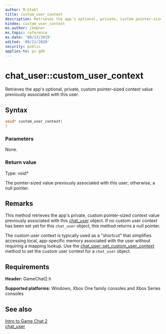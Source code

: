 ```yaml
---
author: M-Stahl
title: custom_user_context
description: Retrieves the app's optional, private, custom pointer-sized context value previously associated with this user.
kindex: custom_user_context
ms.author: jkepner
ms.topic: reference
ms.date: '09/13/2019'
edited: '09/11/2020'
security: public
applies-to: pc-gdk
---
```


# chat_user::custom_user_context
  
Retrieves the app's optional, private, custom pointer-sized context value previously associated with this user.  
  
<a id="syntaxSection"></a>
  
## Syntax
  
```cpp
void* custom_user_context(  
)  
```  
  
<a id="parametersSection"></a>
  
### Parameters
  
None.  
  
<a id="retvalSection"></a>
  
### Return value
  
Type: void\*
  
The pointer-sized value previously associated with this user; otherwise, a null pointer.  
  
<a id="remarksSection"></a>
  
## Remarks
  
This method retrieves the app's private, custom pointer-sized context value previously associated with this [chat_user](../chat_user.md) object. If no custom user context has been set yet for this `chat_user` object, this method returns a null pointer.  
  
The custom user context is typically used as a "shortcut" that simplifies accessing local, app-specific memory associated with the user without requiring a mapping lookup. Use the [chat_user::set_custom_user_context](chat_user_set_custom_user_context.md) method to set the custom user context for a `chat_user` object.  
  
<a id="requirementsSection"></a>
  
## Requirements
  
**Header:** GameChat2.h  
  
**Supported platforms:** Windows, Xbox One family consoles and Xbox Series consoles  
  
<a id="seealsoSection"></a>
  
## See also
  
[Intro to Game Chat 2](../../../../../../chat/overviews/game-chat2/game-chat-2-intro.md)  
[chat_user](../chat_user.md)  
  
